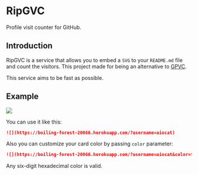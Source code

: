 # RipGVC
Profile visit counter for GitHub.

## Introduction
RipGVC is a service that allows you to embed a `SVG` to your `README.md` file and count the visitors. This project made for being an alternative to [GPVC](https://github.com/antonkomarev/github-profile-views-counter).

This service aims to be fast as possible.

## Example
![](https://boiling-forest-20066.herokuapp.com/?username=aiocat)

You can use it like this:
```md
![](https://boiling-forest-20066.herokuapp.com/?username=aiocat)
```
Also you can customize your card color by passing `color` parameter:
```md
![](https://boiling-forest-20066.herokuapp.com/?username=aiocat&color=ff7c1f)
```
Any six-digit hexadecimal color is valid.